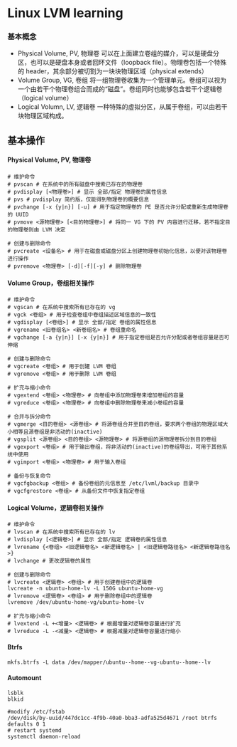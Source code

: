 # Linux LVM learning

### 基本概念

- Physical Volume, PV, 物理卷
  可以在上面建立卷组的媒介，可以是硬盘分区，也可以是硬盘本身或者回环文件（loopback file）。物理卷包括一个特殊的 header，其余部分被切割为一块块物理区域（physical extends）
- Volume Group, VG, 卷组
  将一组物理卷收集为一个管理单元。卷组可以视为一个由若干个物理卷组合而成的“磁盘”。卷组同时也能够包含若干个逻辑卷（logical volume）
- Logical Volumn, LV, 逻辑卷
  一种特殊的虚拟分区，从属于卷组，可以由若干块物理区域构成。

## 基本操作

#### Physical Volume, PV, 物理卷

```
# 维护命令
# pvscan # 在系统中的所有磁盘中搜索已存在的物理卷
# pvdisplay [<物理卷>] # 显示 全部/指定 物理卷的属性信息
# pvs # pvdisplay 简约版，仅能得到物理卷的概要信息
# pvchange [-x {y|n}] [-u] # 用于指定物理卷的 PE 是否允许分配或重新生成物理卷的 UUID
# pvmove <源物理卷> [<目的物理卷>] # 将同一 VG 下的 PV 内容进行迁移，若不指定目的物理卷则由 LVM 决定

# 创建与删除命令
# pvcreate <设备名> # 用于在磁盘或磁盘分区上创建物理卷初始化信息，以便对该物理卷进行操作
# pvremove <物理卷> [-d][-f][-y] # 删除物理卷
```

#### Volume Group，卷组相关操作

```
# 维护命令
# vgscan # 在系统中搜索所有已存在的 vg
# vgck <卷组> # 用于检查卷组中卷组描述区域信息的一致性
# vgdisplay [<卷组>] # 显示 全部/指定 卷组的属性信息
# vgrename <旧卷组名> <新卷组名> # 卷组重命名
# vgchange [-a {y|n}] [-x {y|n}] # 用于指定卷组是否允许分配或者卷组容量是否可伸缩

# 创建与删除命令
# vgcreate <卷组> # 用于创建 LVM 卷组
# vgremove <卷组> # 用于删除 LVM 卷组

# 扩充与缩小命令
# vgextend <卷组> <物理卷> # 向卷组中添加物理卷来增加卷组的容量
# vgreduce <卷组> <物理卷> # 向卷组中删除物理卷来减小卷组的容量

# 合并与拆分命令
# vgmerge <目的卷组> <源卷组> # 将源卷组合并至目的卷组，要求两个卷组的物理区域大小相等且源卷组是非活动的(inactive)
# vgsplit <源卷组> <目的卷组> <源物理卷> # 将源卷组的源物理卷拆分到目的卷组
# vgexport <卷组> # 用于输出卷组，将非活动的(inactive)的卷组导出，可用于其他系统中使用
# vgimport <卷组> <物理卷> # 用于输入卷组

# 备份与恢复命令
# vgcfgbackup <卷组> # 备份卷组的元信息至 /etc/lvml/backup 目录中
# vgcfgrestore <卷组> # 从备份文件中恢复指定卷组
```

#### Logical Volume，逻辑卷相关操作

```
# 维护命令
# lvscan # 在系统中搜索所有已存在的 lv
# lvdisplay [<逻辑卷>] # 显示 全部/指定 逻辑卷的属性信息
# lvrename {<卷组> <旧逻辑卷名> <新逻辑卷名> | <旧逻辑卷路径名> <新逻辑卷路径名>}
# lvchange # 更改逻辑卷的属性

# 创建与删除命令
# lvcreate <逻辑卷> <卷组> # 用于创建卷组中的逻辑卷
lvcreate -n ubuntu-home-lv -L 150G ubuntu-home-vg
# lvremove <逻辑卷> <卷组> # 用于删除卷组中的逻辑卷
lvremove /dev/ubuntu-home-vg/ubuntu-home-lv

# 扩充与缩小命令
# lvextend -L +<增量> <逻辑卷> # 根据增量对逻辑卷容量进行扩充
# lvreduce -L -<减量> <逻辑卷> # 根据减量对逻辑卷容量进行缩小
```

#### Btrfs

```
mkfs.btrfs -L data /dev/mapper/ubuntu--home--vg-ubuntu--home--lv
```

#### Automount

```
lsblk
blkid
```

```
#modify /etc/fstab
/dev/disk/by-uuid/447dc1cc-4f9b-40a0-bba3-adfa525d4671 /root btrfs defaults 0 1
# restart systemd
systemctl daemon-reload
```

